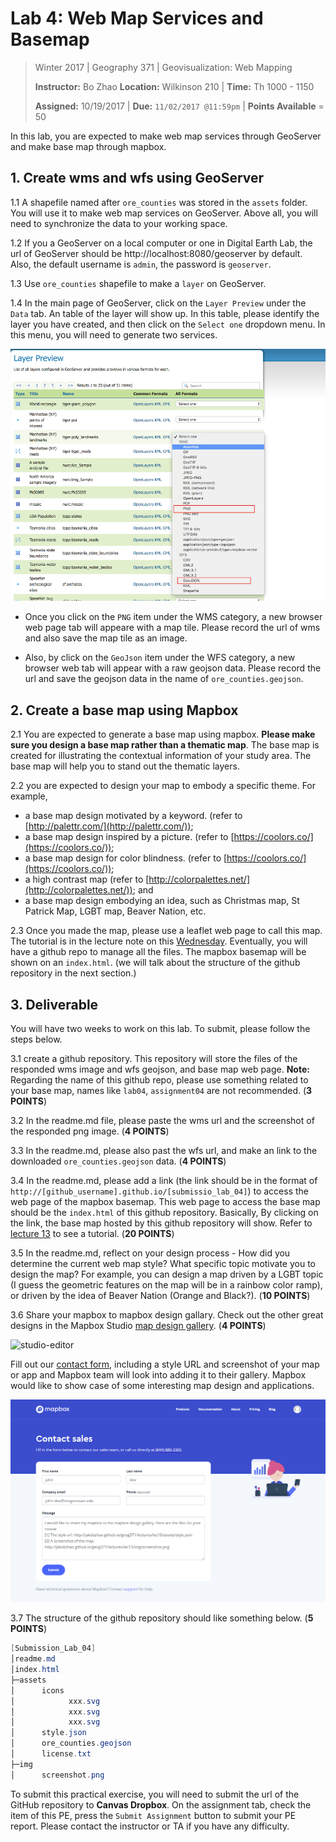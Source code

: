 # Lab 4: Web Map Services and Basemap

> Winter 2017 | Geography 371 | Geovisualization: Web Mapping
>
> **Instructor:** Bo Zhao  **Location:** Wilkinson 210 | **Time:** Th 1000 - 1150
>
> **Assigned:** 10/19/2017 | **Due:** `11/02/2017 @11:59pm` | **Points Available** = 50


In this lab, you are expected to make web map services through GeoServer and make base map through mapbox.

## 1. Create wms and wfs using GeoServer

1\.1 A shapefile named after `ore_counties` was stored in the `assets` folder. You will use it to make web map services on GeoServer. Above all, you will need to synchronize the data to your working space.

1\.2 If you a GeoServer on a local computer or one in Digital Earth Lab, the url of GeoServer should be http://localhost:8080/geoserver by default. Also, the default username is `admin`, the password is `geoserver`.

1\.3 Use `ore_counties` shapefile to make a `layer` on GeoServer.

1\.4 In the main page of GeoServer, click on the `Layer Preview` under the `Data` tab. An table of the layer will show up. In this table, please identify the layer you have created, and then click on the `Select one` dropdown menu. In this menu, you will need to generate two services.

![](img/wms-wfs.png)

- Once you click on the `PNG` item under the WMS category, a new browser web page tab will appeare with a map tile. Please record the url of wms and also save the map tile as an image.

- Also, by click on the `GeoJson` item under the WFS category, a new browser web tab will appear with a raw geojson data. Please record the url and save the geojson data in the name of `ore_counties.geojson`.

## 2\. Create a base map using Mapbox


2\.1 You are expected to generate a base map using mapbox. **Please make sure you design a base map rather than a thematic map**. The base map is created for illustrating the contextual information of your study area. The base map will help you to stand out the thematic layers.

2\.2 you are expected to design your map to embody a specific theme. For example,

- a base map design motivated by a keyword. (refer to [http://palettr.com/](http://palettr.com/));
- a base map design inspired by a picture. (refer to [https://coolors.co/](https://coolors.co/));
- a base map design for color blindness. (refer to [https://coolors.co/](https://coolors.co/));
- a high contrast map (refer to [http://colorpalettes.net/](http://colorpalettes.net/)); and
- a base map design embodying an idea, such as Christmas map, St Patrick Map, LGBT map, Beaver Nation, etc.

2\.3 Once you made the map, please use a leaflet web page to call this map. The tutorial is in the lecture note on this [Wednesday](../../lectures/lec13/). Eventually, you will have a github repo to manage all the files. The mapbox basemap will be shown on an `index.html`. (we will talk about the structure of the github repository in the next section.)


## 3\. Deliverable

You will have two weeks to work on this lab. To submit, please follow the steps below.

3\.1 create a github repository. This repository will store the files of the responded wms image and wfs geojson, and base map web page.  **Note:** Regarding the name of this github repo, please use something related to your base map, names like `lab04`, `assignment04` are not recommended.  (**3 POINTS**)

3\.2 In the readme.md file, please paste the wms url and the screenshot of the responded png image. (**4 POINTS**)

3\.3 In the readme.md, please also past the wfs url, and make an link to the downloaded `ore_counties.geojson` data. (**4 POINTS**)

3\.4 In the readme.md, please add a link (the link should be in the format of `http://[github_username].github.io/[submissio_lab_04]`) to access the web page of the mapbox basemap. This web page to access the base map should be the `index.html` of this github repository. Basically, By clicking on the link, the base map hosted by this github repository will show. Refer to [lecture 13](../../lectures/lec13/) to see a tutorial. (**20 POINTS**)

3\.5 In the readme.md, reflect on your design process - How did you determine the current web map style?  What specific topic motivate you to design the map? For example, you can design a map driven by a LGBT topic (I guess the geometric features on the map will be in a rainbow color ramp), or driven by the idea of Beaver Nation (Orange and Black?).  (**10 POINTS**)

3\.6 Share your mapbox to mapbox design gallary. Check out the other great designs in the Mapbox Studio [map design gallery](https://www.mapbox.com/gallery/). (**4 POINTS**)

![studio-editor](https://www.mapbox.com/help/img/screenshots/gallery.gif)

Fill out our [contact form](https://www.mapbox.com/contact/sales/), including a style URL and screenshot of your map or app and Mapbox team will look into adding it to their gallery. Mapbox would like to show case of some interesting map design and applications.

![](img/submit.png)

3\.7 The structure of the github repository should like something below. (**5 POINTS**)

```Powershell
[Submission_Lab_04]
│readme.md
│index.html
├─assets
│      icons
│            xxx.svg
│            xxx.svg
│            xxx.svg
│      style.json
│      ore_counties.geojson
│      license.txt
├─img
│      screenshot.png
```


To submit this practical exercise, you will need to submit the url of the GitHub repository to **Canvas Dropbox**. On the assignment tab,  check the item of this PE, press the `Submit Assignment` button to submit your PE report. Please contact the instructor or TA if you have any difficulty.
